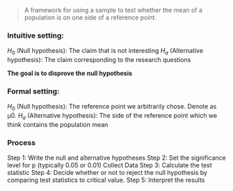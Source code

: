 > A framework for using a sample to test whether the mean of a population is on one side of a reference point.

### Intuitive setting:
$H_0$ (Null hypothesis): The claim that is not interesting
$H_a$ (Alternative hypothesis): The claim corresponding to the research questions

**The goal is to disprove the null hypothesis**

### Formal setting:
$H_0$ (Null hypothesis): The reference point we arbitrarily chose. Denote as μ0.
$H_a$ (Alternative hypothesis): The side of the reference point which we think contains the population mean

### Process
Step 1: Write the null and alternative hypotheses
Step 2: Set the significance level for p (typically 0.05 or 0.01) Collect Data
Step 3: Calculate the test statistic
Step 4: Decide whether or not to reject the null hypothesis by comparing test statistics to critical value.
Step 5: Interpret the results
